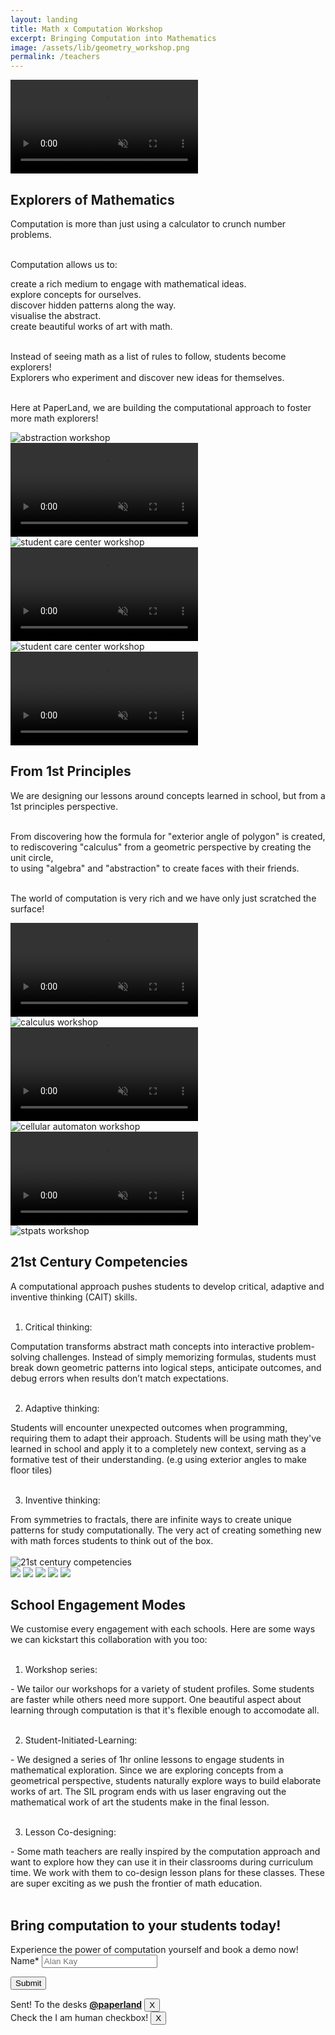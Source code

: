 ```yaml
---
layout: landing
title: Math x Computation Workshop
excerpt: Bringing Computation into Mathematics
image: /assets/lib/geometry_workshop.png
permalink: /teachers
---
```


<section class="h-[44vh] sm:h-[56vh]">
  <video class="absolute top-0 left-0 w-screen h-[44vh] object-cover brightness-[40%] -z-10 sm:h-[56vh]" src="/assets/lib/landing/hero_video.mp4" alt="Math x Computation hero video" autoplay loop muted playsinline />

  <div class="flex flex-col items-center justify-center">
    <h1 class="text-6xl tracking-tighter text-center font-paperlang lg:text-9xl">PaperLand.</h1>
    <div class="my-8 text-center text-white">Bringing Computation to Mathematics</div>
    <a href="/teachers#register" class="px-4 py-2 ml-2 rounded-md bg-primary internal-link">Enquire now</a>
  </div>
</section>

<!-- Knowledge Park section -->
<section class="mt-0 mb-8 lg:mx-60">
<h2 class="my-8 text-3xl font-bold lg:text-4xl">Explorers of Mathematics</h2>

Computation is more than just using a calculator to crunch number problems.<br>
<br>

Computation allows us to:<br>
<div class="ml-5">
create a rich medium to engage with mathematical ideas.<br>
explore concepts for ourselves.<br>
discover hidden patterns along the way.<br>
visualise the abstract.<br>
create beautiful works of art with math.<br>
</div>
<br>

Instead of seeing math as a list of rules to follow, students become explorers! <br>
Explorers who experiment and discover new ideas for themselves.<br>
<br>

Here at PaperLand, we are building the computational approach to foster more math explorers!
</section>
<div class="grid grid-cols-1 gap-4 sm:grid-cols-2">
    <div class="grid gap-4">
        <div>
            <img class="h-auto max-w-full rounded-lg" src="/assets/lib/landing/wan_workshop_16x9.jpg" alt="abstraction workshop">
        </div>
        <div>
            <video class="h-auto max-w-full rounded-lg" src="/assets/lib/landing/tree.mp4" alt="tree animation" autoplay loop muted playsinline />
        </div>
        <div>
            <img class="h-auto max-w-full rounded-lg" src="/assets/lib/landing/knowledge_park_16x9.webp" alt="student care center workshop">
        </div>
    </div>
    <div class="hidden sm:grid sm:gap-4">
        <div>
            <video class="h-auto max-w-full rounded-lg" src="/assets/lib/landing/shell.mp4" alt="shell animation" autoplay loop muted playsinline />
        </div>
        <div>
            <img class="h-auto max-w-full rounded-lg" src="/assets/lib/landing/senang_16x9.webp" alt="student care center workshop">
        </div>
        <div>
            <video class="h-auto max-w-full rounded-lg" src="/assets/lib/landing/polygon.mp4" alt="polygon animation" autoplay loop muted playsinline />
        </div>
    </div>
</div>



<!-- Knowledge Park section -->
<section class="mb-8 mt-36 lg:mx-60">
<h2 class="my-8 text-3xl font-bold lg:text-4xl">From 1st Principles</h2>

We are designing our lessons around concepts learned in school, but from a 1st principles perspective.<br>
<br>

From discovering how the formula for "exterior angle of polygon" is created,<br>
to rediscovering "calculus" from a geometric perspective by creating the unit circle,<br>
to using "algebra" and "abstraction" to create faces with their friends.<br>
<br>

The world of computation is very rich and we have only just scratched the surface!
</section>
<div class="grid grid-cols-1 gap-4 sm:grid-cols-2">
    <div class="hidden sm:grid sm:gap-4">
        <div>
            <video class="h-auto max-w-full rounded-lg" src="/assets/lib/landing/benz.mp4" alt="benz animation" autoplay loop muted playsinline />
        </div>
        <div>
            <img class="h-auto max-w-full rounded-lg" src="/assets/lib/landing/SUTD_calculus_16x9.jpg" alt="calculus workshop">
        </div>
        <div>
            <video class="h-auto max-w-full rounded-lg" src="/assets/lib/landing/xsinx.mp4" alt="xsin(x) animation" autoplay loop muted playsinline />
        </div>
    </div>
    <div class="grid gap-4">
        <div>
            <img class="h-auto max-w-full rounded-lg" src="/assets/lib/landing/ca_workshop_16x9.jpg" alt="cellular automaton workshop">
        </div>
        <div>
            <video class="h-auto max-w-full rounded-lg" src="/assets/lib/landing/unit_circle.mp4" alt="trigo unit circle animation" autoplay loop muted playsinline />
        </div>
        <div>
            <img class="h-auto max-w-full rounded-lg" src="/assets/lib/landing/stpats_discord_bot_workshop_16x9.jpg" alt="stpats workshop">
        </div>
    </div>
</div>



<!-- Knowledge Park section -->
<section class="my-36 lg:mx-60">
<h2 class="my-8 text-3xl font-bold lg:text-4xl">21st Century Competencies</h2>

A computational approach pushes students to develop critical, adaptive and inventive thinking (CAIT) skills.<br>
<br>

1. Critical thinking: <br>
<div class="ml-5">
Computation transforms abstract math concepts into interactive problem-solving challenges. Instead of simply memorizing formulas, students must break down geometric patterns into logical steps, anticipate outcomes, and debug errors when results don’t match expectations.
</div>
<br>

2. Adaptive thinking: <br>
<div class="ml-5">
Students will encounter unexpected outcomes when programming, requiring them to adapt their approach. Students will be using math they've learned in school and apply it to a completely new context, serving as a formative test of their understanding. (e.g using exterior angles to make floor tiles)
</div>
<br>

3. Inventive thinking: <br>
<div class="ml-5">
From symmetries to fractals, there are infinite ways to create unique patterns for study computationally. The very act of creating something new with math forces students to think out of the box.
</div>
<br>

<img class="h-auto max-w-full rounded-lg" src="/assets/lib/landing/21cc.png" alt="21st century competencies">


</section>




<!-- Knowledge Park section -->
<div class="grid grid-cols-5 gap-2 mt-48">
  <img src="assets/lib/school_logos/sst_logo_1x1_grayscale.png" class="h-16 mx-auto lg:h-32 lg:w-32 no-border"/>
  <img src="assets/lib/school_logos/stpats_logo_1x1_grayscale.png" class="h-16 mx-auto lg:h-32 lg:w-32 no-border"/>
  <img src="assets/lib/school_logos/CHIJKC_logo_1x1_grayscale.jpg" class="h-16 mx-auto lg:h-32 lg:w-32 no-border"/>
  <img src="assets/lib/school_logos/cck_logo_1x1_grayscale.jpg" class="h-16 mx-auto lg:h-32 lg:w-32 no-border"/>
  <img src="assets/lib/school_logos/sutd_logo_grayscale.png" class="h-16 py-4 mx-auto lg:h-32 lg:w-32 no-border"/>
</div>
<section class=" lg:mx-60">
<h2 class="my-8 text-3xl font-bold lg:text-4xl">School Engagement Modes</h2>

We customise every engagement with each schools. Here are some ways we can kickstart this collaboration with you too:<br>
<br>

1. Workshop series: <br>
<div class="ml-5">
- We tailor our workshops for a variety of student profiles. Some students are faster while others need more support. One beautiful aspect about learning through computation is that it's flexible enough to accomodate all.<br>
</div>
<br>

2. Student-Initiated-Learning: <br>
<div class="ml-5">
- We designed a series of 1hr online lessons to engage students in mathematical exploration. Since we are exploring concepts from a geometrical perspective, students naturally explore ways to build elaborate works of art. The SIL program ends with us laser engraving out the mathematical work of art the students make in the final lesson.<br>
</div>
<br>

3. Lesson Co-designing: <br>
<div class="ml-5">
- Some math teachers are really inspired by the computation approach and want to explore how they can use it in their classrooms during curriculum time. We work with them to co-design lesson plans for these classes. These are super exciting as we push the frontier of math education.<br>
</div>
<br>

</section>





<!-- Form section -->
<section class="my-32 lg:mx-60" id="register">
<h2 class="my-8 text-3xl font-bold lg:text-4xl">Bring computation to your students today!</h2>
Experience the power of computation yourself and book a demo now!

<!-- Form -->
<form id="lettertopaperland" class="flex flex-col w-full p-6 my-8 space-y-4 rounded-lg shadow-lg bg-primary-light" accept-charset="UTF-8" action="https://india.fly.dev/proxy/apps/guru/workshop" method="POST">
  <!-- Name -->
  <label for="name-input" class="font-medium text-text">Name*</label>
  <input id="name-input" type="text" name="name" placeholder="Alan Kay" class="w-full p-2 border border-gray-300 rounded-md focus:outline-none focus:ring-2 focus:ring-primary" />

  <!-- Form submit button -->
  <button type="submit" class="px-4 py-2 text-white rounded-md bg-primary hover:bg-primary-dark focus:outline-none focus:ring-2 focus:ring-primary">Submit</button>
</form>

<!-- Successful toast -->
<div class="fixed z-50 hidden bottom-4 right-4" id="toast-good">
  <div class="flex items-center p-4 text-green-700 bg-green-100 border border-green-400 rounded-md shadow-lg">
      <i class="mr-2 fa fa-check-circle"></i>
      <span>Sent! To the desks <a class="text-blue-600 underline" href="/about"><b>@paperland</b></a></span>
      <button class="ml-auto text-gray-500 hover:text-gray-700 focus:outline-none" onclick="document.getElementById('toast-good').style.display = 'none';">X</button>
  </div>
</div>

<!-- Failure toast -->
<div class="fixed z-50 hidden bottom-4 right-4" id="toast-bad">
  <div class="flex items-center p-4 text-red-700 bg-red-100 border border-red-400 rounded-md shadow-lg">
      <i class="mr-2 fa fa-check-circle"></i>
      <span>Check the I am human checkbox!</span>
      <button class="ml-auto text-gray-500 hover:text-gray-700 focus:outline-none" onclick="document.getElementById('toast-bad').style.display = 'none';">X</button>
  </div>
</div>
</section>




<script>
    // form script
    const urlParams = new URLSearchParams(window.location.search);
    if (urlParams.get('sent') == "true") {
        const element = document.getElementById('toast-good');
        element.style.display = 'block'; // Show the element
    } else if (urlParams.get('sent') == "false") {
        const element = document.getElementById('toast-bad');
        element.style.display = 'block'; // Show the element
    }

    // date selection script
    const selectedDates = new Set();

    function toggleDate(button, date) {
    if (selectedDates.has(date)) {
      selectedDates.delete(date);
      button.classList.remove("bg-primary");
      button.classList.add("bg-white", "text-gray-800");
    } else {
      selectedDates.add(date);
      button.classList.add("bg-primary");
      button.classList.remove("bg-white", "text-gray-800");
    }

    // Update the hidden input with selected dates
    document.getElementById('selected-dates').value = Array.from(selectedDates).join(', ');
  }

    // Accordion Script
    function toggleAccordion(button) {
        const content = button.nextElementSibling;
        const icon = button.querySelector('svg');

        if (content.classList.contains('hidden')) {
            // Open accordion
            content.classList.remove('hidden');
            icon.classList.add('rotate-180');
        } else {
            // Close accordion
            content.classList.add('hidden');
            icon.classList.remove('rotate-180');
        }
    }
</script>
